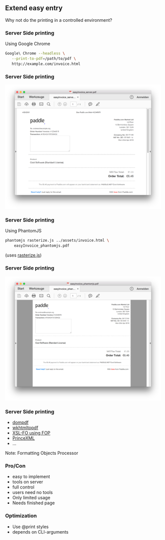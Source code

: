 ## Extend easy entry

Why not do the printing in a controlled environment?



### Server Side printing

Using Google Chrome

```bash
Google\ Chrome --headless \
   --print-to-pdf=/path/to/pdf \
   http://example.com/invoice.html
```



### Server Side printing

![result from Chrome](../base/img/easyInvoice_server.png)




### Server Side printing

Using PhantomJS

```bash
phantomjs rasterize.js ../assets/invoice.html \
    easyInvoice_phantomjs.pdf
```

(uses [rasterize.js](https://github.com/ariya/phantomjs/blob/master/examples/rasterize.js))




### Server Side printing

![result from PhantomJS](../base/img/easyInvoice_phantomjs.png)




### Server Side printing

* [dompdf](http://dompdf.github.io/)
* [wkhtmltopdf](https://wkhtmltopdf.org)
* [XSL-FO using FOP](https://xmlgraphics.apache.org/fop/)
* [PrinceXML](https://www.princexml.com/)
* …

Note: Formatting Objects Processor


### Pro/Con

* <!-- .element: class="fragment" --> easy to implement
* <!-- .element: class="fragment" --> tools on server
* <!-- .element: class="fragment" --> full control
* <!-- .element: class="fragment" --> users need no tools
* <!-- .element: class="fragment" --> Only limited usage
* <!-- .element: class="fragment" --> Needs finished page



### Optimization

* <!-- .element: class="fragment" --> Use @print styles
* <!-- .element: class="fragment" --> depends on CLI-arguments
